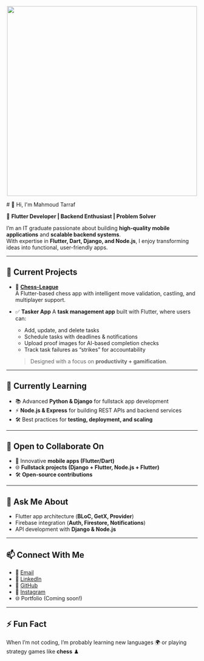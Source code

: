 <p align="center">
  <img src="https://media.giphy.com/media/3o6Zt481isNVuQI1l6/giphy.gif" width="500" />
</p>
# 👋 Hi, I'm Mahmoud Tarraf  

🚀 **Flutter Developer | Backend Enthusiast | Problem Solver**  

I’m an IT graduate passionate about building **high-quality mobile applications** and **scalable backend systems**.  
With expertise in **Flutter, Dart, Django, and Node.js**, I enjoy transforming ideas into functional, user-friendly apps.  

---

## 🔭 Current Projects  
- 🧩 [**Chess-League**](https://github.com/MahmoudTarraf/Chess-League/tree/master)  
  A Flutter-based chess app with intelligent move validation, castling, and multiplayer support.  

- ✅ **Tasker App** 
  A **task management app** built with Flutter, where users can:  
  - Add, update, and delete tasks  
  - Schedule tasks with deadlines & notifications  
  - Upload proof images for AI-based completion checks  
  - Track task failures as “strikes” for accountability  
  > Designed with a focus on **productivity + gamification**.  

---

## 🌱 Currently Learning  
- 📚 Advanced **Python & Django** for fullstack app development  
- ⚡ **Node.js & Express** for building REST APIs and backend services  
- 🛠️ Best practices for **testing, deployment, and scaling**  

---

## 🤝 Open to Collaborate On  
- 📱 Innovative **mobile apps (Flutter/Dart)**  
- 🌐 **Fullstack projects (Django + Flutter, Node.js + Flutter)**  
- 🛠️ **Open-source contributions**  

---

## 💬 Ask Me About  
- Flutter app architecture (**BLoC, GetX, Provider**)  
- Firebase integration (**Auth, Firestore, Notifications**)  
- API development with **Django & Node.js**  

---

## 📫 Connect With Me  
- 📧 [Email](mailto:mahmoudtarraf77@gmail.com)  
- 💼 [LinkedIn](https://www.linkedin.com/in/mahmoud-tarraf/)  
- 🐙 [GitHub](https://github.com/MahmoudTarraf)
- 💎 [Instagram](https://www.instagram.com/tarrafmahmud?igsh=M2dhaGVoMmdiODNo)
- 🌐 Portfolio (Coming soon!)  

--- 

## ⚡ Fun Fact  
When I’m not coding, I’m probably learning new languages 🌍 or playing strategy games like **chess** ♟️  
